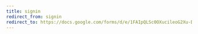```yaml
---
title: signin
redirect_from: signin
redirect_to: https://docs.google.com/forms/d/e/1FAIpQLSc0OXucileoG2Xu-DQhNRTWHFoZUCfMrslHwy41A5oth2lpYQ/viewform
---
```

